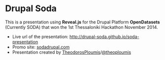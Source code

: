 # Drupal Soda
This is a presentation using **Reveal.js** for the Drupal Platform **OpenDatasets** (Currently SODA) that won the 1st Thessaloniki Hackathon November 2014.

- Live url of the presentation: http://drupal-soda.github.io/soda-presentation
- Promo site: [sodadrupal.com](http://www.sodadrupal.com)
- Presentation created by [TheodorosPloumis](http://theodorosploumis.com/en)/[@theoploumis](http://twitter.com/theoploumis)
